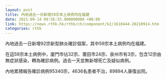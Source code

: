 ```yaml
---
layout: post
title: 內地過去一日新增59宗本土病例均在福建
date: 2021-09-14 09:56:55.000000000 +08:00
link: https://news.rthk.hk/rthk/ch/component/k2/1610444-20210914.htm
categories: rthk
---
```


內地過去一日新增92宗新型肺炎確診個案，其中59宗本土病例均在福建。

在這59宗本土病例中，廈門市佔32宗、莆田市24宗、泉州市有3宗，包含12宗由無症狀感染，轉為確診病例。過去一天並無新增死亡及疑似病例。

內地累積報告確診病例95340宗，4636名患者不治，89894人康復出院。
